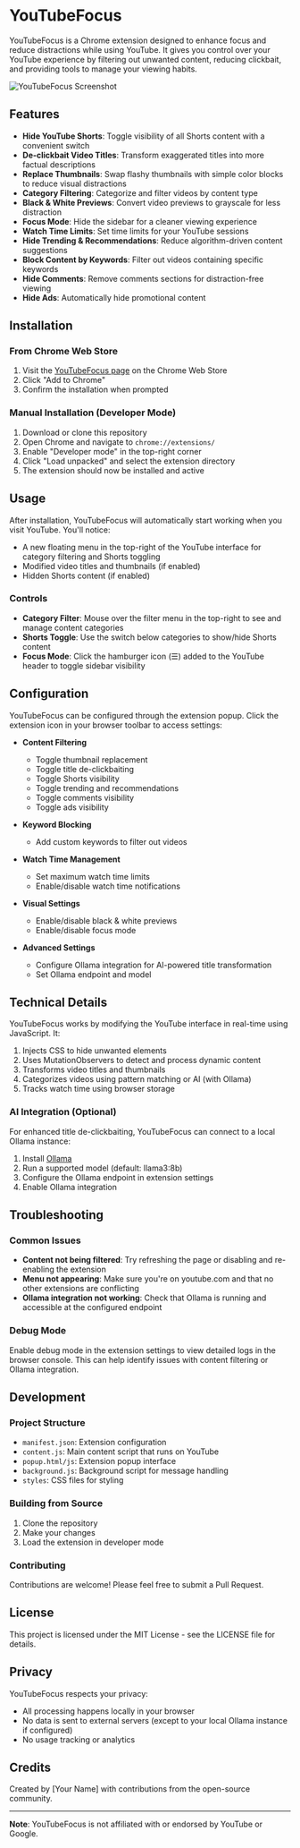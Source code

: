 # YouTubeFocus

YouTubeFocus is a Chrome extension designed to enhance focus and reduce distractions while using YouTube. It gives you control over your YouTube experience by filtering out unwanted content, reducing clickbait, and providing tools to manage your viewing habits.

![YouTubeFocus Screenshot](screenshot.png)

## Features

- **Hide YouTube Shorts**: Toggle visibility of all Shorts content with a convenient switch
- **De-clickbait Video Titles**: Transform exaggerated titles into more factual descriptions
- **Replace Thumbnails**: Swap flashy thumbnails with simple color blocks to reduce visual distractions
- **Category Filtering**: Categorize and filter videos by content type
- **Black & White Previews**: Convert video previews to grayscale for less distraction
- **Focus Mode**: Hide the sidebar for a cleaner viewing experience
- **Watch Time Limits**: Set time limits for your YouTube sessions
- **Hide Trending & Recommendations**: Reduce algorithm-driven content suggestions
- **Block Content by Keywords**: Filter out videos containing specific keywords
- **Hide Comments**: Remove comments sections for distraction-free viewing
- **Hide Ads**: Automatically hide promotional content

## Installation

### From Chrome Web Store
1. Visit the [YouTubeFocus page](https://chrome.google.com/webstore/detail/youtubefocus/your-extension-id) on the Chrome Web Store
2. Click "Add to Chrome"
3. Confirm the installation when prompted

### Manual Installation (Developer Mode)
1. Download or clone this repository
2. Open Chrome and navigate to `chrome://extensions/`
3. Enable "Developer mode" in the top-right corner
4. Click "Load unpacked" and select the extension directory
5. The extension should now be installed and active

## Usage

After installation, YouTubeFocus will automatically start working when you visit YouTube. You'll notice:

- A new floating menu in the top-right of the YouTube interface for category filtering and Shorts toggling
- Modified video titles and thumbnails (if enabled)
- Hidden Shorts content (if enabled)

### Controls

- **Category Filter**: Mouse over the filter menu in the top-right to see and manage content categories
- **Shorts Toggle**: Use the switch below categories to show/hide Shorts content
- **Focus Mode**: Click the hamburger icon (☰) added to the YouTube header to toggle sidebar visibility

## Configuration

YouTubeFocus can be configured through the extension popup. Click the extension icon in your browser toolbar to access settings:

- **Content Filtering**
  - Toggle thumbnail replacement
  - Toggle title de-clickbaiting
  - Toggle Shorts visibility
  - Toggle trending and recommendations
  - Toggle comments visibility
  - Toggle ads visibility
  
- **Keyword Blocking**
  - Add custom keywords to filter out videos
  
- **Watch Time Management**
  - Set maximum watch time limits
  - Enable/disable watch time notifications
  
- **Visual Settings**
  - Enable/disable black & white previews
  - Enable/disable focus mode

- **Advanced Settings**
  - Configure Ollama integration for AI-powered title transformation
  - Set Ollama endpoint and model

## Technical Details

YouTubeFocus works by modifying the YouTube interface in real-time using JavaScript. It:

1. Injects CSS to hide unwanted elements
2. Uses MutationObservers to detect and process dynamic content
3. Transforms video titles and thumbnails
4. Categorizes videos using pattern matching or AI (with Ollama)
5. Tracks watch time using browser storage

### AI Integration (Optional)

For enhanced title de-clickbaiting, YouTubeFocus can connect to a local Ollama instance:

1. Install [Ollama](https://ollama.ai/)
2. Run a supported model (default: llama3:8b)
3. Configure the Ollama endpoint in extension settings
4. Enable Ollama integration

## Troubleshooting

### Common Issues

- **Content not being filtered**: Try refreshing the page or disabling and re-enabling the extension
- **Menu not appearing**: Make sure you're on youtube.com and that no other extensions are conflicting
- **Ollama integration not working**: Check that Ollama is running and accessible at the configured endpoint

### Debug Mode

Enable debug mode in the extension settings to view detailed logs in the browser console. This can help identify issues with content filtering or Ollama integration.

## Development

### Project Structure

- `manifest.json`: Extension configuration
- `content.js`: Main content script that runs on YouTube
- `popup.html/js`: Extension popup interface
- `background.js`: Background script for message handling
- `styles`: CSS files for styling

### Building from Source

1. Clone the repository
2. Make your changes
3. Load the extension in developer mode

### Contributing

Contributions are welcome! Please feel free to submit a Pull Request.

## License

This project is licensed under the MIT License - see the LICENSE file for details.

## Privacy

YouTubeFocus respects your privacy:
- All processing happens locally in your browser
- No data is sent to external servers (except to your local Ollama instance if configured)
- No usage tracking or analytics

## Credits

Created by [Your Name] with contributions from the open-source community.

---

**Note**: YouTubeFocus is not affiliated with or endorsed by YouTube or Google.
